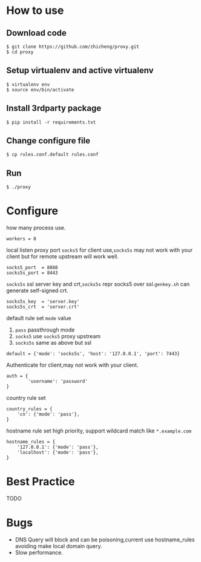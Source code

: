 # How to use

## Download code

	$ git clone https://github.com/zhicheng/proxy.git
	$ cd proxy

## Setup virtualenv and active virtualenv

	$ virtualenv env
	$ source env/bin/activate

## Install 3rdparty package

	$ pip install -r requirements.txt

## Change configure file

	$ cp rules.conf.default rules.conf

## Run 

	$ ./proxy

# Configure


how many process use.

	workers = 8

local listen proxy port `socks5` for client use,`socks5s` may not work with your client but for remote upstream will work well.

	socks5_port  = 8888
	socks5s_port = 8443

`socks5s` ssl server key and crt,`socks5s` repr socks5 over ssl.`genkey.sh` can generate self-signed crt.

	socks5s_key  = 'server.key'
	socks5s_crt  = 'server.crt'

default rule set `mode` value

1. `pass` passthrough mode
2. `socks5` use `socks5` proxy upstream
3. `socks5s` same as above but ssl


```
default = {'mode': 'socks5s', 'host': '127.0.0.1', 'port': 7443}
```


Authenticate for client,may not work with your client.

	auth = {
        	'username': 'password'
	}

country rule set

	country_rules = {
		'cn': {'mode': 'pass'},
	}

hostname rule set high priority, support wildcard match like `*.example.com` 

	hostname_rules = {
		'127.0.0.1': {'mode': 'pass'},
		'localhost': {'mode': 'pass'},
	}

# Best Practice

TODO

# Bugs

* DNS Query will block and can be poisoning,current use hostname_rules avoiding make local domain query.
* Slow performance.

